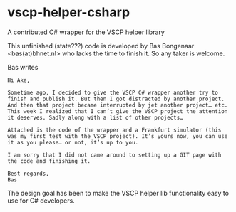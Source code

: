 # vscp-helper-csharp
A contributed C# wrapper for the VSCP helper library

This unfinished (state???) code is developed by Bas Bongenaar <bas(at)bhnet.nl> who lacks the time to finish it. So any taker is welcome.

Bas writes

```
Hi Ake,

Sometime ago, I decided to give the VSCP C# wrapper another try to finish and publish it. But then I got distracted by another project. And then that project became interrupted by jet another project… etc.
This week I realized that I can’t give the VSCP project the attention it deserves. Sadly along with a list of other projects…

Attached is the code of the wrapper and a Frankfurt simulator (this was my first test with the VSCP project). It’s yours now, you can use it as you please… or not, it’s up to you.

I am sorry that I did not came around to setting up a GIT page with the code and finishing it.

Best regards,
Bas
```

The design goal has been to make the VSCP helper lib functionality easy to use for C# developers.